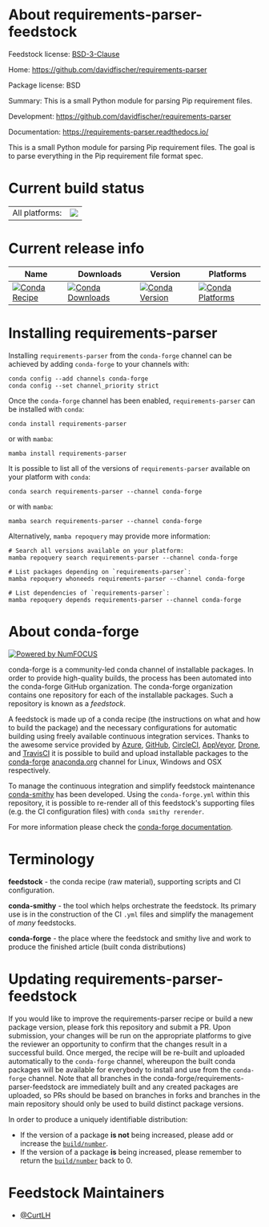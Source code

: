About requirements-parser-feedstock
===================================

Feedstock license: [BSD-3-Clause](https://github.com/conda-forge/requirements-parser-feedstock/blob/main/LICENSE.txt)

Home: https://github.com/davidfischer/requirements-parser

Package license: BSD

Summary: This is a small Python module for parsing Pip requirement files.

Development: https://github.com/davidfischer/requirements-parser

Documentation: https://requirements-parser.readthedocs.io/

This is a small Python module for parsing Pip requirement files.
The goal is to parse everything in the Pip requirement file format spec.


Current build status
====================


<table><tr><td>All platforms:</td>
    <td>
      <a href="https://dev.azure.com/conda-forge/feedstock-builds/_build/latest?definitionId=3531&branchName=main">
        <img src="https://dev.azure.com/conda-forge/feedstock-builds/_apis/build/status/requirements-parser-feedstock?branchName=main">
      </a>
    </td>
  </tr>
</table>

Current release info
====================

| Name | Downloads | Version | Platforms |
| --- | --- | --- | --- |
| [![Conda Recipe](https://img.shields.io/badge/recipe-requirements--parser-green.svg)](https://anaconda.org/conda-forge/requirements-parser) | [![Conda Downloads](https://img.shields.io/conda/dn/conda-forge/requirements-parser.svg)](https://anaconda.org/conda-forge/requirements-parser) | [![Conda Version](https://img.shields.io/conda/vn/conda-forge/requirements-parser.svg)](https://anaconda.org/conda-forge/requirements-parser) | [![Conda Platforms](https://img.shields.io/conda/pn/conda-forge/requirements-parser.svg)](https://anaconda.org/conda-forge/requirements-parser) |

Installing requirements-parser
==============================

Installing `requirements-parser` from the `conda-forge` channel can be achieved by adding `conda-forge` to your channels with:

```
conda config --add channels conda-forge
conda config --set channel_priority strict
```

Once the `conda-forge` channel has been enabled, `requirements-parser` can be installed with `conda`:

```
conda install requirements-parser
```

or with `mamba`:

```
mamba install requirements-parser
```

It is possible to list all of the versions of `requirements-parser` available on your platform with `conda`:

```
conda search requirements-parser --channel conda-forge
```

or with `mamba`:

```
mamba search requirements-parser --channel conda-forge
```

Alternatively, `mamba repoquery` may provide more information:

```
# Search all versions available on your platform:
mamba repoquery search requirements-parser --channel conda-forge

# List packages depending on `requirements-parser`:
mamba repoquery whoneeds requirements-parser --channel conda-forge

# List dependencies of `requirements-parser`:
mamba repoquery depends requirements-parser --channel conda-forge
```


About conda-forge
=================

[![Powered by
NumFOCUS](https://img.shields.io/badge/powered%20by-NumFOCUS-orange.svg?style=flat&colorA=E1523D&colorB=007D8A)](https://numfocus.org)

conda-forge is a community-led conda channel of installable packages.
In order to provide high-quality builds, the process has been automated into the
conda-forge GitHub organization. The conda-forge organization contains one repository
for each of the installable packages. Such a repository is known as a *feedstock*.

A feedstock is made up of a conda recipe (the instructions on what and how to build
the package) and the necessary configurations for automatic building using freely
available continuous integration services. Thanks to the awesome service provided by
[Azure](https://azure.microsoft.com/en-us/services/devops/), [GitHub](https://github.com/),
[CircleCI](https://circleci.com/), [AppVeyor](https://www.appveyor.com/),
[Drone](https://cloud.drone.io/welcome), and [TravisCI](https://travis-ci.com/)
it is possible to build and upload installable packages to the
[conda-forge](https://anaconda.org/conda-forge) [anaconda.org](https://anaconda.org/)
channel for Linux, Windows and OSX respectively.

To manage the continuous integration and simplify feedstock maintenance
[conda-smithy](https://github.com/conda-forge/conda-smithy) has been developed.
Using the ``conda-forge.yml`` within this repository, it is possible to re-render all of
this feedstock's supporting files (e.g. the CI configuration files) with ``conda smithy rerender``.

For more information please check the [conda-forge documentation](https://conda-forge.org/docs/).

Terminology
===========

**feedstock** - the conda recipe (raw material), supporting scripts and CI configuration.

**conda-smithy** - the tool which helps orchestrate the feedstock.
                   Its primary use is in the construction of the CI ``.yml`` files
                   and simplify the management of *many* feedstocks.

**conda-forge** - the place where the feedstock and smithy live and work to
                  produce the finished article (built conda distributions)


Updating requirements-parser-feedstock
======================================

If you would like to improve the requirements-parser recipe or build a new
package version, please fork this repository and submit a PR. Upon submission,
your changes will be run on the appropriate platforms to give the reviewer an
opportunity to confirm that the changes result in a successful build. Once
merged, the recipe will be re-built and uploaded automatically to the
`conda-forge` channel, whereupon the built conda packages will be available for
everybody to install and use from the `conda-forge` channel.
Note that all branches in the conda-forge/requirements-parser-feedstock are
immediately built and any created packages are uploaded, so PRs should be based
on branches in forks and branches in the main repository should only be used to
build distinct package versions.

In order to produce a uniquely identifiable distribution:
 * If the version of a package **is not** being increased, please add or increase
   the [``build/number``](https://docs.conda.io/projects/conda-build/en/latest/resources/define-metadata.html#build-number-and-string).
 * If the version of a package **is** being increased, please remember to return
   the [``build/number``](https://docs.conda.io/projects/conda-build/en/latest/resources/define-metadata.html#build-number-and-string)
   back to 0.

Feedstock Maintainers
=====================

* [@CurtLH](https://github.com/CurtLH/)

